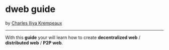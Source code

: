 # dweb guide
by [Charles Iliya Krempeaux](http://changelog.ca/)

-----

With this **guide** your will learn how to create **decentralized web** / **distributed web** / **P2P web**.


